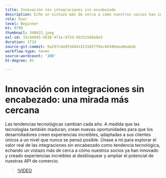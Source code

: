 ```yaml
---
title: Innovación con integraciones sin encabezado
description: Eche un vistazo más de cerca a cómo nuestros socios han innovado y creado experiencias al desbloquear y ampliar el potencial de las API de comercio de Adobe.
role: User
level: Beginner
kt: 9790
thumbnail: 340623.jpeg
exl-id: 33c44945-5838-471e-972d-5b331549a9e3
duration: 1714
source-git-commit: 9a297cda953d4414131657f9ac84580aea0eabeb
workflow-type: tm+mt
source-wordcount: '108'
ht-degree: 0%

---
```


# Innovación con integraciones sin encabezado: una mirada más cercana

Las tendencias tecnológicas cambian cada año. A medida que las tecnologías también maduran, crean nuevas oportunidades para que los desarrolladores creen experiencias increíbles, adaptadas a sus clientes únicos a un nivel que nunca se pensó posible. Únase a mí para explorar el valor real de las integraciones sin encabezado como tendencia tecnológica, echando un vistazo más de cerca a cómo nuestros socios ya han innovado y creado experiencias increíbles al desbloquear y ampliar el potencial de nuestras API de comercio.

>[!VIDEO](https://video.tv.adobe.com/v/340623/?quality=12&learn=on)

